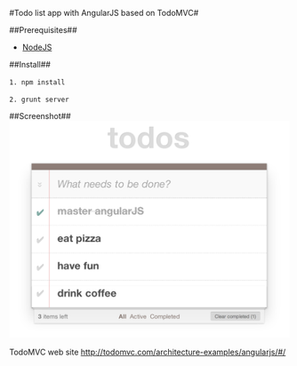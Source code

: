 #Todo list app with AngularJS based on TodoMVC#

##Prerequisites##

* [NodeJS](http://nodejs.org/)


##Install##

`1. npm install`

`2. grunt server`

##Screenshot##
![todo screenshot](https://raw.githubusercontent.com/dstinga/angularjs-todo-list/master/app/images/screenshot.png)

TodoMVC web site http://todomvc.com/architecture-examples/angularjs/#/
